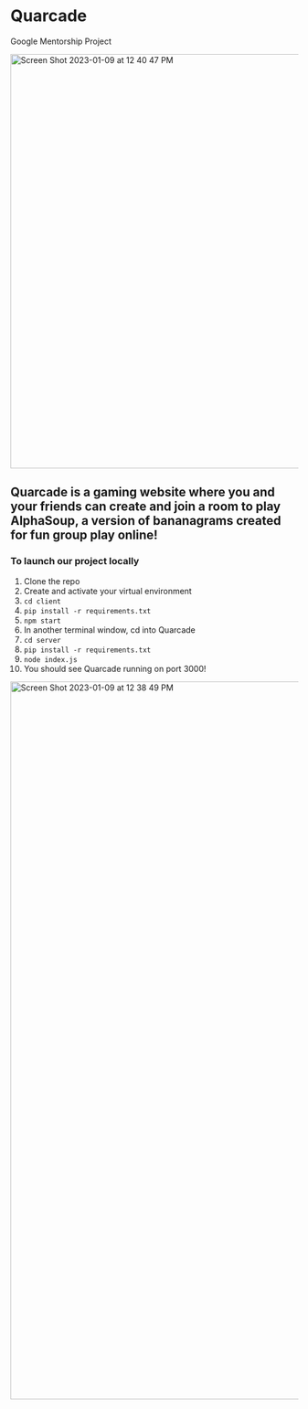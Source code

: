 # Quarcade
Google Mentorship Project

<img width="725" alt="Screen Shot 2023-01-09 at 12 40 47 PM" src="https://user-images.githubusercontent.com/62438089/211372248-e74f150d-76b8-439c-bf43-47d1684fec19.png">

## Quarcade is a gaming website where you and your friends can create and join a room to play AlphaSoup, a version of bananagrams created for fun group play online!

### To launch our project locally
1. Clone the repo
2. Create and activate your virtual environment
3. `cd client`
4. `pip install -r requirements.txt`
5. `npm start`
6. In another terminal window, cd into Quarcade
7. `cd server`
8. `pip install -r requirements.txt`
9. `node index.js`
10. You should see Quarcade running on port 3000!


<img width="1256" alt="Screen Shot 2023-01-09 at 12 38 49 PM" src="https://user-images.githubusercontent.com/62438089/211371984-87a074e4-4b82-45e3-acd9-eae2b605f17f.png">
